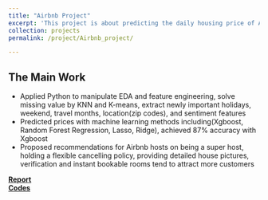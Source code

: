```yaml
---
title: "Airbnb Project"
excerpt: 'This project is about predicting the daily housing price of Airbnb in Boston Area'
collection: projects
permalink: /project/Airbnb_project/

---
```


The Main Work
------
* Applied Python to manipulate EDA and feature engineering, solve missing value by KNN and K-means, extract newly important holidays, weekend, travel months, location(zip codes), and sentiment features
* Predicted prices with machine learning methods including(Xgboost, Random Forest Regression, Lasso, Ridge), achieved 87% accuracy with Xgboost
* Proposed recommendations for Airbnb hosts on being a super host, holding a flexible cancelling policy, providing detailed house pictures, verification and instant bookable rooms tend to attract more customers

[**Report**](https://github.com/TJmask/Airbnb-Project/blob/master/Reports/Final%20Report%201.pdf)</br>
[**Codes**](https://github.com/TJmask/Airbnb-Project/tree/master/Codes)

